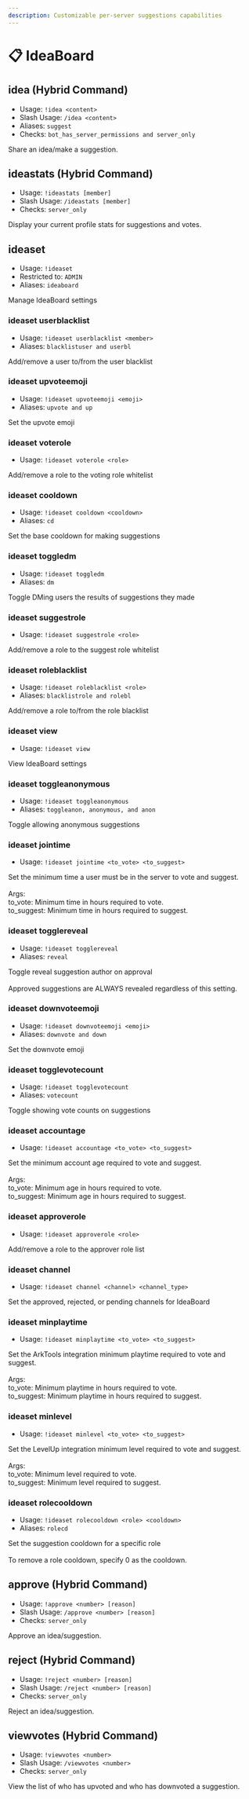 ```yaml
---
description: Customizable per-server suggestions capabilities
---
```


# 📋 IdeaBoard

## idea (Hybrid Command)

* Usage: `!idea <content>`
* Slash Usage: `/idea <content>`
* Aliases: `suggest`
* Checks: `bot_has_server_permissions and server_only`

Share an idea/make a suggestion.

## ideastats (Hybrid Command)

* Usage: `!ideastats [member]`
* Slash Usage: `/ideastats [member]`
* Checks: `server_only`

Display your current profile stats for suggestions and votes.

## ideaset

* Usage: `!ideaset`
* Restricted to: `ADMIN`
* Aliases: `ideaboard`

Manage IdeaBoard settings

### ideaset userblacklist

* Usage: `!ideaset userblacklist <member>`
* Aliases: `blacklistuser and userbl`

Add/remove a user to/from the user blacklist

### ideaset upvoteemoji

* Usage: `!ideaset upvoteemoji <emoji>`
* Aliases: `upvote and up`

Set the upvote emoji

### ideaset voterole

* Usage: `!ideaset voterole <role>`

Add/remove a role to the voting role whitelist

### ideaset cooldown

* Usage: `!ideaset cooldown <cooldown>`
* Aliases: `cd`

Set the base cooldown for making suggestions

### ideaset toggledm

* Usage: `!ideaset toggledm`
* Aliases: `dm`

Toggle DMing users the results of suggestions they made

### ideaset suggestrole

* Usage: `!ideaset suggestrole <role>`

Add/remove a role to the suggest role whitelist

### ideaset roleblacklist

* Usage: `!ideaset roleblacklist <role>`
* Aliases: `blacklistrole and rolebl`

Add/remove a role to/from the role blacklist

### ideaset view

* Usage: `!ideaset view`

View IdeaBoard settings

### ideaset toggleanonymous

* Usage: `!ideaset toggleanonymous`
* Aliases: `toggleanon, anonymous, and anon`

Toggle allowing anonymous suggestions

### ideaset jointime

* Usage: `!ideaset jointime <to_vote> <to_suggest>`

Set the minimum time a user must be in the server to vote and suggest.\
\
Args:\
to\_vote: Minimum time in hours required to vote.\
to\_suggest: Minimum time in hours required to suggest.

### ideaset togglereveal

* Usage: `!ideaset togglereveal`
* Aliases: `reveal`

Toggle reveal suggestion author on approval\
\
Approved suggestions are ALWAYS revealed regardless of this setting.

### ideaset downvoteemoji

* Usage: `!ideaset downvoteemoji <emoji>`
* Aliases: `downvote and down`

Set the downvote emoji

### ideaset togglevotecount

* Usage: `!ideaset togglevotecount`
* Aliases: `votecount`

Toggle showing vote counts on suggestions

### ideaset accountage

* Usage: `!ideaset accountage <to_vote> <to_suggest>`

Set the minimum account age required to vote and suggest.\
\
Args:\
to\_vote: Minimum age in hours required to vote.\
to\_suggest: Minimum age in hours required to suggest.

### ideaset approverole

* Usage: `!ideaset approverole <role>`

Add/remove a role to the approver role list

### ideaset channel

* Usage: `!ideaset channel <channel> <channel_type>`

Set the approved, rejected, or pending channels for IdeaBoard

### ideaset minplaytime

* Usage: `!ideaset minplaytime <to_vote> <to_suggest>`

Set the ArkTools integration minimum playtime required to vote and suggest.\
\
Args:\
to\_vote: Minimum playtime in hours required to vote.\
to\_suggest: Minimum playtime in hours required to suggest.

### ideaset minlevel

* Usage: `!ideaset minlevel <to_vote> <to_suggest>`

Set the LevelUp integration minimum level required to vote and suggest.\
\
Args:\
to\_vote: Minimum level required to vote.\
to\_suggest: Minimum level required to suggest.

### ideaset rolecooldown

* Usage: `!ideaset rolecooldown <role> <cooldown>`
* Aliases: `rolecd`

Set the suggestion cooldown for a specific role\
\
To remove a role cooldown, specify 0 as the cooldown.

## approve (Hybrid Command)

* Usage: `!approve <number> [reason]`
* Slash Usage: `/approve <number> [reason]`
* Checks: `server_only`

Approve an idea/suggestion.

## reject (Hybrid Command)

* Usage: `!reject <number> [reason]`
* Slash Usage: `/reject <number> [reason]`
* Checks: `server_only`

Reject an idea/suggestion.

## viewvotes (Hybrid Command)

* Usage: `!viewvotes <number>`
* Slash Usage: `/viewvotes <number>`
* Checks: `server_only`

View the list of who has upvoted and who has downvoted a suggestion.
